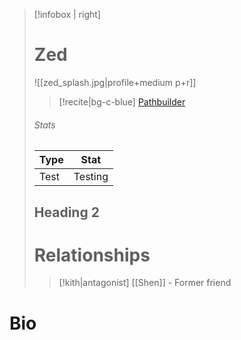 > [!infobox | right]
> # Zed
> ![[zed_splash.jpg|profile+medium p+r]]
> >[!recite|bg-c-blue] [Pathbuilder](https://pathbuilder2e.com/launch.html?build=826857)
> 
> ###### Stats
> | Type | Stat |
> | ---- | ---- |
> | Test | Testing |
> ## Heading 2
> # Relationships
> > [!kith|antagonist] [[Shen]] - Former friend

# Bio